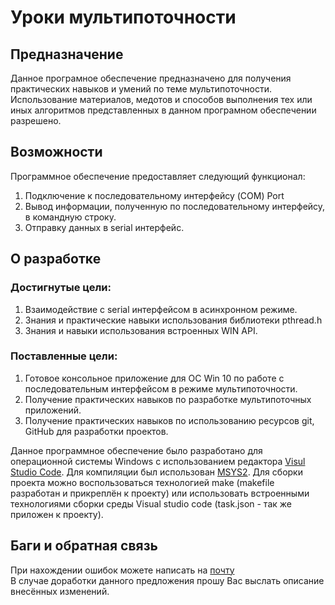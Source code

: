 # **Уроки мультипоточности**

## Предназначение

Данное програмное обеспечение предназначено для получения практических навыков и умений по теме мультипоточности. Использование материалов, медотов и способов выполнения тех или иных алгоритмов представленных в данном програмном обеспечении разрешено.

## Возможности

Программное обеспечение предоставляет следующий функционал:  

1. Подключение к последовательному интерфейсу (COM) Port
2. Вывод информации, полученную по последовательному интерфейсу, в командную строку.
3. Отправку данных в serial интерфейс.

## О разработке

### Достигнутые цели:

1. Взаимодействие с serial интерфейсом в асинхронном режиме.
2. Знания и практические навыки использования библиотеки pthread.h
3. Знания и навыки использования встроенных WIN API.

### Поставленные цели:

1. Готовое консольное приложение для ОС Win 10 по работе с последовательным интерфейсом в режиме мультипоточности.
2. Получение практических навыков по разработке мультипоточных приложений.
3. Получение практических навыков по использованию ресурсов git, GitHub для разработки проектов.

Данное программное обеспечение было разработано для операционной системы Windows с использованием редактора [Visul Studio Code](<https://code.visualstudio.com/>). Для компиляции был использован [MSYS2](<https://www.msys2.org/>). Для сборки проекта можно воспользоваться технологией make (makefile разработан и прикреплён к проекту) или использовать встроенными технологиями сборки среды Visual studio code (task.json - так же приложен к проекту).

## Баги и обратная связь

При нахождении ошибок можете написать на [почту](fogotcheck@live.com)  
В случае доработки данного предложения прошу Вас выслать описание внесённых изменений.

